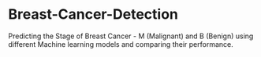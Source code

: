 # Breast-Cancer-Detection
Predicting the Stage of Breast Cancer - M (Malignant) and B (Benign) using different Machine learning models and comparing their performance.
